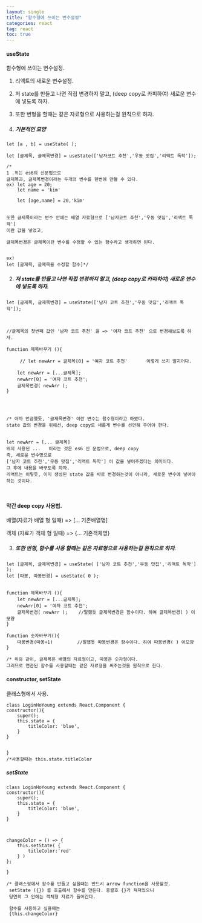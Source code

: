 ```yaml
---
layout: single
title: "함수형에 쓰이는 변수설정"
categories: react
tag: react
toc: true
---
```


#### useState

함수형에 쓰이는 변수설정.

1. 리액트의 새로운 변수설정.

2. 저 state를 만들고 나면 직접 변경하지 말고, (deep copy로 카피하여) 새로운 변수에 넣도록 하자.

3. 또한 변형을 할때는 같은 자료형으로 사용하는걸 원칙으로 하자.

4. ##### 기본적인 모양

```react
let [a , b] = useState( );

let [글제목, 글제목변경] = useState(['남자코트 추천','우동 맛집','리액트 독학']);

/*
1 .위는 es6의 신문법으로
글제목과, 글제목변경이라는 두개의 변수를 한번에 만들 수 있다.
ex) let age = 20;
	let name = 'kim'

	let [age,name] = 20,'kim'


또한 글제목이라는 변수 안에는 배열 자료형으로 ['남자코트 추천','우동 맛집','리액트 독학']
이란 값을 넣었고,

글제목변경은 글제목이란 변수를 수정할 수 있는 함수라고 생각하면 된다.


ex)
let [글제목, 글제목을 수정할 함수]*/
```

2. ##### 저 state를 만들고 나면 직접 변경하지 말고, (deep copy로 카피하여) 새로운 변수에 넣도록 하자.

```react
let [글제목, 글제목변경] = useState(['남자 코트 추천','우동 맛집','리액트 독학']);



//글제목의 첫번째 값인 '남자 코트 추천' 을 => '여자 코트 추천' 으로 변경해보도록 하자.

function 제목바꾸기 (){

     // let newArr = 글제목[0] = '여자 코트 추천'       이렇게 쓰지 말지어다.

    let newArr = [...글제목];
    newArr[0] = '여자 코트 추천';
    글제목변경( newArr );
}




/* 아까 언급했듯, '글제목변경' 이란 변수는 함수형이라고 하였다.
state 값의 변경을 위해선, deep copy로 새롭게 변수를 선언해 주어야 한다.


let newArr = [... 글제목]
위의 사용된 ...   이라는 것은 es6 신 문법으로, deep copy
즉, 새로운 변수명으로
['남자 코트 추천','우동 맛집','리액트 독학'] 이 값을 넣어주겠다는 의미이다.
그 후에 내용을 바꾸도록 하자.
리액트는 이렇듯, 이미 생성된 state 값을 바로 변경하는것이 아니라, 새로운 변수에 넣어야 하는 것이다.



```

#### 막간 deep copy 사용법.

배열(자료가 배열 형 일때) => [... 기존배열명]

객체 (자료가 객체 형 일때) => {... 기존객체명}

3. ##### 또한 변형, 함수를 사용 할때는 같은 자료형으로 사용하는걸 원칙으로 하자.

```react
let [글제목, 글제목변경] = useState( ['남자 코트 추천','우동 맛집','리액트 독학'] );
let [따봉, 따봉변경] = useState( 0 );


function 제목바꾸기 (){
    let newArr = [...글제목];
    newArr[0] = '여자 코트 추천';
    글제목변경( newArr );    //말했듯 글제목변경은 함수이다. 하여 글제목변경( ) 이모양
}

function 숫자바꾸기(){
    따봉변경(따봉+1)         //말했듯 따봉변경은 함수이다. 하여 따봉변경( ) 이모양
}

/* 위와 같이, 글제목은 배열의 자료형이고, 따봉은 숫자형이다.
그러므로 연관된 함수를 사용할때는 같은 자료형을 써주는것을 원칙으로 한다.

```

#### constructor, setState

클래스형에서 사용.

```react
class LoginHoYoung extends React.Component {
constructor(){
    super();
    this.state = {
        titleColor: 'blue',
    }
}


}
/*사용할때는 this.state.titleColor
```

##### setState

```react
class LoginHoYoung extends React.Component {
constructor(){
    super();
    this.state = {
        titleColor: 'blue',
    }
}



changeColor = () => {
    this.setState( {
        titleColor:'red'
    } )
};

}

/* 클래스형에서 함수를 만들고 싶을때는 반드시 arrow function을 사용할것.
 setState ({}) 를 호출해서 함수를 만든다. 중괄호 {}가 쳐져있으니
 당연히 그 안에는 객체형 자료가 들어간다.

 함수를 사용하고 싶을때는
 {this.changeColor}

```
